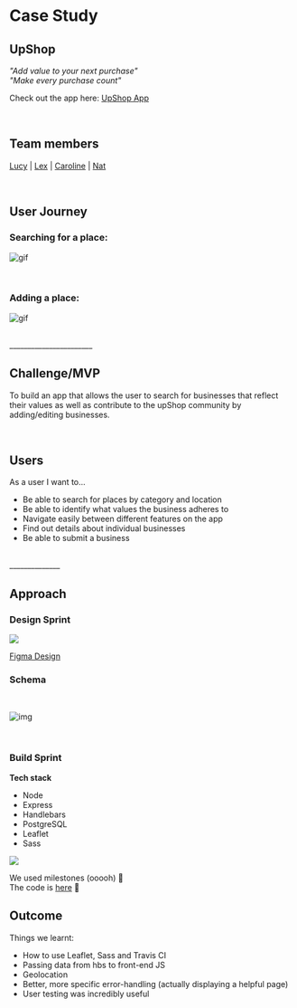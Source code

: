 # Case Study

## UpShop 
_"Add value to your next purchase"_  
_"Make every purchase count"_

Check out the app here: [UpShop App](https://upshop.herokuapp.com/)

<br>

## Team members

[Lucy](https://github.com/lucymk) | [Lex](https://github.com/DevGrrrl) | [Caroline](https://github.com/caralemony) | [Nat](https://github.com/njseeto)

<br>
    
## User Journey

### Searching for a place:

![gif](https://files.gitter.im/foundersandcoders/3-become-1-in-the-shower/99J4/upshop.gif)

<br>

### Adding a place:

![gif](https://files.gitter.im/foundersandcoders/3-become-1-in-the-shower/TaRj/upshopAdd.gif)

<br>
_______________________


## Challenge/MVP
To build an app that allows the user to search for businesses that reflect their values as well as contribute to the upShop community by adding/editing businesses.

<br>

## Users
As a user I want to...

- Be able to search for places by category and location
- Be able to identify what values the business adheres to
- Navigate easily between different features on the app
- Find out details about individual businesses 
- Be able to submit a business
<br>
______________

## Approach

### Design Sprint 
![](https://i.imgur.com/bNKzysj.png)

[Figma Design](https://www.figma.com/file/VObZ4ojbtHAThx45zj8MV36B/Untitled)


### Schema
<br>

![img](https://files.gitter.im/foundersandcoders/3-become-1-in-the-shower/NN5c/schema.png)
 
 <br>
 
### Build Sprint

**Tech stack**
- Node
- Express
- Handlebars
- PostgreSQL
- Leaflet
- Sass

![](https://i.imgur.com/gE3n5J8.png)


We used milestones (ooooh) 🤩  
The code is [here](https://github.com/fac-12/upShop) 🧐


## Outcome
 Things we learnt:
- How to use Leaflet, Sass and Travis CI 
- Passing data from hbs to front-end JS
- Geolocation
- Better, more specific error-handling (actually displaying a helpful page)
- User testing was incredibly useful 
